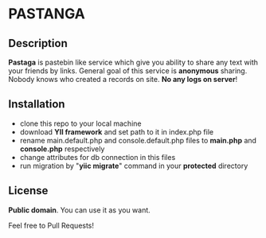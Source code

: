PASTANGA
========

Description
-----------
**Pastaga** is pastebin like service which give you ability to share any text with your friends by links. General goal of this service is **anonymous** sharing. Nobody knows who created a records on site. **No any logs on server**! 

Installation
-----------

 - clone this repo to your local machine
 - download **YII framework** and set path to it in index.php file
 - rename main.default.php and console.default.php files to **main.php** and **console.php** respectively
 - change attributes for db connection in this files
 - run migration by "**yiic migrate**" command in your **protected** directory

License
-----------
**Public domain**. You can use it as you want. 
 
Feel free to Pull Requests!
